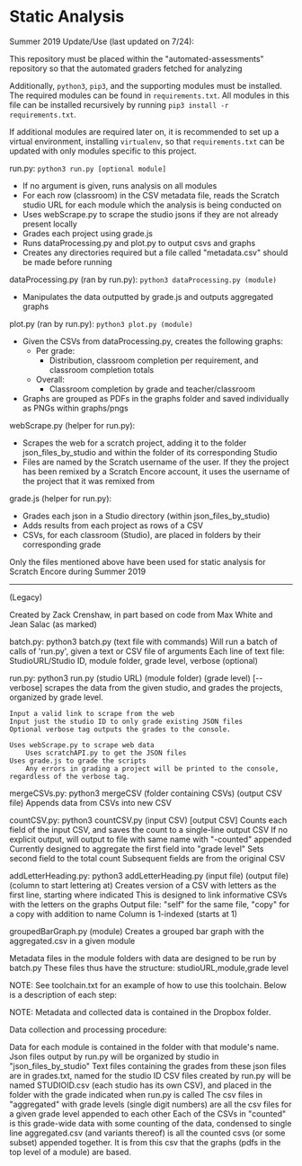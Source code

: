 # Static Analysis 

Summer 2019 Update/Use (last updated on 7/24):

This repository must be placed within the "automated-assessments" repository so that the automated graders fetched for analyzing

Additionally, `python3`, `pip3`, and the supporting modules must be installed. The required modules can be found in `requirements.txt`. All modules in this file can be installed recursively by running `pip3 install -r requirements.txt`. 

If additional modules are required later on, it is recommended to set up a virtual environment, installing `virtualenv`, so that `requirements.txt` can be updated with only modules specific to this project.


run.py: `python3 run.py [optional module]`
* If no argument is given, runs analysis on all modules
* For each row (classroom) in the CSV metadata file, reads the Scratch studio URL for each module which the analysis is being conducted on
* Uses webScrape.py to scrape the studio jsons if they are not already present locally
* Grades each project using grade.js
* Runs dataProcessing.py and plot.py to output csvs and graphs
* Creates any directories required but a file called "metadata.csv" should be made before running


dataProcessing.py (ran by run.py): `python3 dataProcessing.py (module)`
* Manipulates the data outputted by grade.js and outputs aggregated graphs


plot.py (ran by run.py): `python3 plot.py (module)`
* Given the CSVs from dataProcessing.py, creates the following graphs:
  * Per grade:
    * Distribution, classroom completion per requirement, and classroom completion totals
  * Overall:
    * Classroom completion by grade and teacher/classroom
* Graphs are grouped as PDFs in the graphs folder and saved individually as PNGs within graphs/pngs


webScrape.py (helper for run.py):
* Scrapes the web for a scratch project, adding it to the folder json_files_by_studio and within the folder of its corresponding Studio
* Files are named by the Scratch username of the user. If they the project has been remixed by a Scratch Encore account, it uses the username of the project that it was remixed from

grade.js (helper for run.py):
* Grades each json in a Studio directory (within json_files_by_studio)
* Adds results from each project as rows of a CSV
* CSVs, for each classroom (Studio), are placed in folders by their corresponding grade



Only the files mentioned above have been used for static analysis for Scratch Encore during Summer 2019
_________________________________________________________________________________________
(Legacy)

Created by Zack Crenshaw, in part based on code from Max White and Jean Salac (as marked)

batch.py: python3 batch.py (text file with commands)
    Will run a batch of calls of 'run.py', given a text or CSV file of arguments
    Each line of text file:
    	StudioURL/Studio ID, module folder, grade level, verbose (optional) 

run.py: python3 run.py (studio URL) (module folder) (grade level) [--verbose]
    scrapes the data from the given studio, and grades the projects, organized by grade level. 
    
    Input a valid link to scrape from the web
    Input just the studio ID to only grade existing JSON files
    Optional verbose tag outputs the grades to the console.
    
    Uses webScrape.py to scrape web data
        Uses scratchAPI.py to get the JSON files
    Uses grade.js to grade the scripts
    	Any errors in grading a project will be printed to the console, regardless of the verbose tag.
    
mergeCSVs.py: python3 mergeCSV (folder containing CSVs) (output CSV file)
    Appends data from CSVs into new CSV
    
countCSV.py: python3 countCSV.py (input CSV) [output CSV]
    Counts each field of the input CSV, and saves the count to a single-line output CSV
    If no explicit output, will output to file with same name with "-counted" appended
    Currently designed to aggregate the first field into "grade level"
    Sets second field to the total count
    Subsequent fields are from the original CSV

addLetterHeading.py: python3 addLetterHeading.py (input file) (output file) (column to start lettering at)
	Creates version of a CSV with letters as the first line, starting where indicated
	This is designed to link informative CSVs with the letters on the graphs
	Output file: "self" for the same file, "copy" for a copy with addition to name
	Column is 1-indexed (starts at 1)

groupedBarGraph.py (module)
	Creates a grouped bar graph with the aggregated.csv in a given module

Metadata files in the module folders with data are designed to be run by batch.py
These files thus have the structure: studioURL,module,grade level

NOTE: See toolchain.txt for an example of how to use this toolchain. Below is a description of each step:

NOTE: Metadata and collected data is contained in the Dropbox folder. 

Data collection and processing procedure:

Data for each module is contained in the folder with that module's name.
Json files output by run.py will be organized by studio in "json_files_by_studio"
Text files containing the grades from these json files are in grades.txt, named for the studio ID
CSV files created by run.py will be named STUDIOID.csv (each studio has its own CSV), and placed in the folder with the grade indicated when run.py is called
The csv files in "aggregated" with grade levels (single digit numbers) are all the csv files for a given grade level appended to each other
Each of the CSVs in "counted" is this grade-wide data with some counting of the data, condensed to single line
aggregated.csv (and variants thereof) is all the counted csvs (or some subset) appended together. It is from this csv that the graphs (pdfs in the top level of a module) are based.



    

    



    
